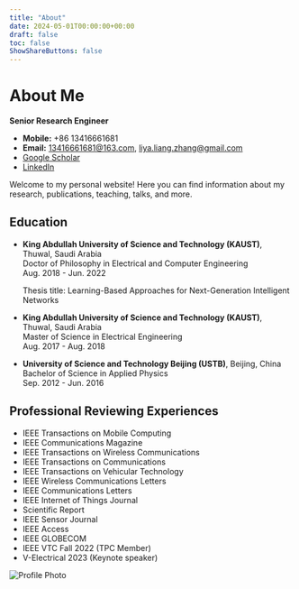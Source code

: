 ```yaml
---
title: "About"
date: 2024-05-01T00:00:00+00:00
draft: false
toc: false
ShowShareButtons: false
---
```


# About Me

**Senior Research Engineer**

- **Mobile:** +86 13416661681
- **Email:** 13416661681@163.com, liya.liang.zhang@gmail.com
- [Google Scholar](https://scholar.google.com/citations?hl=en&user=3tjnwCEAAAAJ&sortby=pubdate&view_op=list_works&gmla=AJsN-F4pWfVRlIolYWSlHod2XGCPk8RX1fC9CZZfP_mr6i39HWY9vymwmgKqr0DwaIK4hrDr3xRlVp6xt6BBLLATwGsTBmOcyLZxL6Mfpg4MU9m9Ob9QXDU)
- [LinkedIn](https://www.linkedin.com/in/liangzhang-liya6666/)

Welcome to my personal website! Here you can find information about my research, publications, teaching, talks, and more.

## Education

- **King Abdullah University of Science and Technology (KAUST)**, Thuwal, Saudi Arabia  
  Doctor of Philosophy in Electrical and Computer Engineering  
  Aug. 2018 - Jun. 2022  
  
  Thesis title: Learning-Based Approaches for Next-Generation Intelligent Networks

- **King Abdullah University of Science and Technology (KAUST)**, Thuwal, Saudi Arabia  
  Master of Science in Electrical Engineering  
  Aug. 2017 - Aug. 2018  
  

- **University of Science and Technology Beijing (USTB)**, Beijing, China  
  Bachelor of Science in Applied Physics  
  Sep. 2012 - Jun. 2016  


## Professional Reviewing Experiences

- IEEE Transactions on Mobile Computing
- IEEE Communications Magazine
- IEEE Transactions on Wireless Communications
- IEEE Transactions on Communications
- IEEE Transactions on Vehicular Technology
- IEEE Wireless Communications Letters
- IEEE Communications Letters
- IEEE Internet of Things Journal
- Scientific Report
- IEEE Sensor Journal
- IEEE Access
- IEEE GLOBECOM
- IEEE VTC Fall 2022 (TPC Member)
- V-Electrical 2023 (Keynote speaker)

![Profile Photo](/images/profile.jpg)
